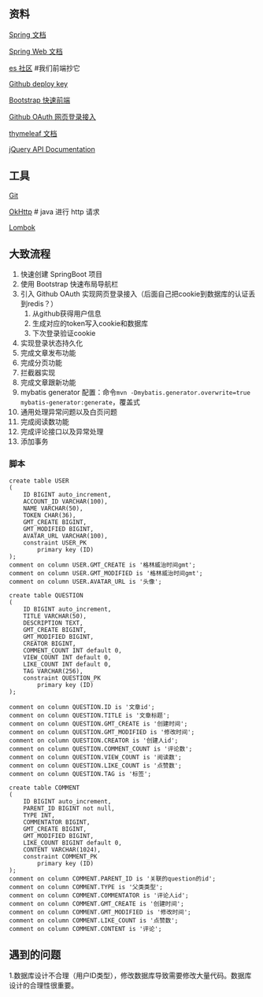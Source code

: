 ## 资料
[Spring 文档](https://spring.io/guides)

[Spring Web 文档](https://spring.io/guides/gs/serving-web-content/)

[es 社区](https://elasticsearch.cn/explore) #我们前端抄它

[Github deploy key](https://developer.github.com/v3/guides/managing-deploy-keys/#deploy-keys)

[Bootstrap 快速前端](https://v3.bootcss.com/getting-started/)

[Github OAuth 网页登录接入](https://docs.github.com/en/developers/apps/creating-an-oauth-app)

[thymeleaf 文档](https://www.thymeleaf.org/)

[jQuery API Documentation](https://api.jquery.com/)

## 工具
[Git](https://git-scm.com/download)

[OkHttp](https://square.github.io/okhttp/) # java 进行 http 请求

[Lombok](https://projectlombok.org/)

## 大致流程

1. 快速创建 SpringBoot 项目
2. 使用 Bootstrap 快速布局导航栏
3. 引入 Github OAuth 实现网页登录接入（后面自己把cookie到数据库的认证丢到redis？）
   1. 从github获得用户信息
   2. 生成对应的token写入cookie和数据库
   3. 下次登录验证cookie
4. 实现登录状态持久化
5. 完成文章发布功能
6. 完成分页功能
7. 拦截器实现
8. 完成文章跟新功能
9. mybatis generator 配置：命令`mvn -Dmybatis.generator.overwrite=true mybatis-generator:generate`，覆盖式
10. 通用处理异常问题以及白页问题
11. 完成阅读数功能
12. 完成评论接口以及异常处理
13. 添加事务

### 脚本

```mysql
create table USER
(
	ID BIGINT auto_increment,
	ACCOUNT_ID VARCHAR(100),
	NAME VARCHAR(50),
	TOKEN CHAR(36),
	GMT_CREATE BIGINT,
	GMT_MODIFIED BIGINT,
	AVATAR_URL VARCHAR(100),
	constraint USER_PK
		primary key (ID)
);
comment on column USER.GMT_CREATE is '格林威治时间gmt';
comment on column USER.GMT_MODIFIED is '格林威治时间gmt';
comment on column USER.AVATAR_URL is '头像';
```

```mysql
create table QUESTION
(
	ID BIGINT auto_increment,
	TITLE VARCHAR(50),
	DESCRIPTION TEXT,
	GMT_CREATE BIGINT,
	GMT_MODIFIED BIGINT,
	CREATOR BIGINT,
	COMMENT_COUNT INT default 0,
	VIEW_COUNT INT default 0,
	LIKE_COUNT INT default 0,
	TAG VARCHAR(256),
	constraint QUESTION_PK
		primary key (ID)
);

comment on column QUESTION.ID is '文章id';
comment on column QUESTION.TITLE is '文章标题';
comment on column QUESTION.GMT_CREATE is '创建时间';
comment on column QUESTION.GMT_MODIFIED is '修改时间';
comment on column QUESTION.CREATOR is '创建人id';
comment on column QUESTION.COMMENT_COUNT is '评论数';
comment on column QUESTION.VIEW_COUNT is '阅读数';
comment on column QUESTION.LIKE_COUNT is '点赞数';
comment on column QUESTION.TAG is '标签';
```

```mysql
create table COMMENT
(
	ID BIGINT auto_increment,
	PARENT_ID BIGINT not null,
	TYPE INT,
	COMMENTATOR BIGINT,
	GMT_CREATE BIGINT,
	GMT_MODIFIED BIGINT,
	LIKE_COUNT BIGINT default 0,
	CONTENT VARCHAR(1024),
	constraint COMMENT_PK
		primary key (ID)
);
comment on column COMMENT.PARENT_ID is '关联的question的id';
comment on column COMMENT.TYPE is '父类类型';
comment on column COMMENT.COMMENTATOR is '评论人id';
comment on column COMMENT.GMT_CREATE is '创建时间';
comment on column COMMENT.GMT_MODIFIED is '修改时间';
comment on column COMMENT.LIKE_COUNT is '点赞数';
comment on column COMMENT.CONTENT is '评论';
```



## 遇到的问题

1.数据库设计不合理（用户ID类型），修改数据库导致需要修改大量代码。数据库设计的合理性很重要。